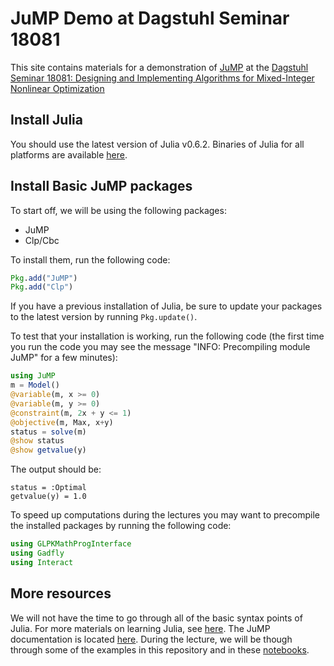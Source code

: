 #  JuMP Demo at Dagstuhl Seminar 18081

This site contains materials for a demonstration of [JuMP](https://github.com/JuliaOpt/JuMP.jl) at the [Dagstuhl Seminar 18081: Designing and Implementing Algorithms for Mixed-Integer Nonlinear Optimization](http://www.dagstuhl.de/en/program/calendar/semhp/?semnr=18081)

## Install Julia

You should use the latest version of Julia v0.6.2.
Binaries of Julia for all platforms are available [here](http://julialang.org/downloads/).


## Install Basic JuMP packages

To start off, we will be using the following packages:
- JuMP
- Clp/Cbc

To install them, run the following code:
```julia
Pkg.add("JuMP")
Pkg.add("Clp")
```
If you have a previous installation of Julia,
be sure to update your packages to the latest version by running ``Pkg.update()``.

To test that your installation is working, run the following code (the first time you run the code you may see the message "INFO: Precompiling module JuMP" for a few minutes):

```julia
using JuMP
m = Model()
@variable(m, x >= 0)
@variable(m, y >= 0)
@constraint(m, 2x + y <= 1)
@objective(m, Max, x+y)
status = solve(m)
@show status
@show getvalue(y)
```

The output should be:

```
status = :Optimal
getvalue(y) = 1.0
```

To speed up computations during the lectures you may want to precompile the installed packages by running the following code:
```julia
using GLPKMathProgInterface
using Gadfly
using Interact
```

## More resources

We will not have the time to go through all of the basic syntax points of Julia. For more materials on learning Julia,
see [here](http://julialang.org/learning/). The JuMP documentation is located [here](http://www.juliaopt.org/JuMP.jl/0.14/).
During the lecture, we will be though through some of the examples in this repository and in these
[notebooks](http://nbviewer.jupyter.org/github/JuliaOpt/juliaopt-notebooks/tree/master/notebooks/).
